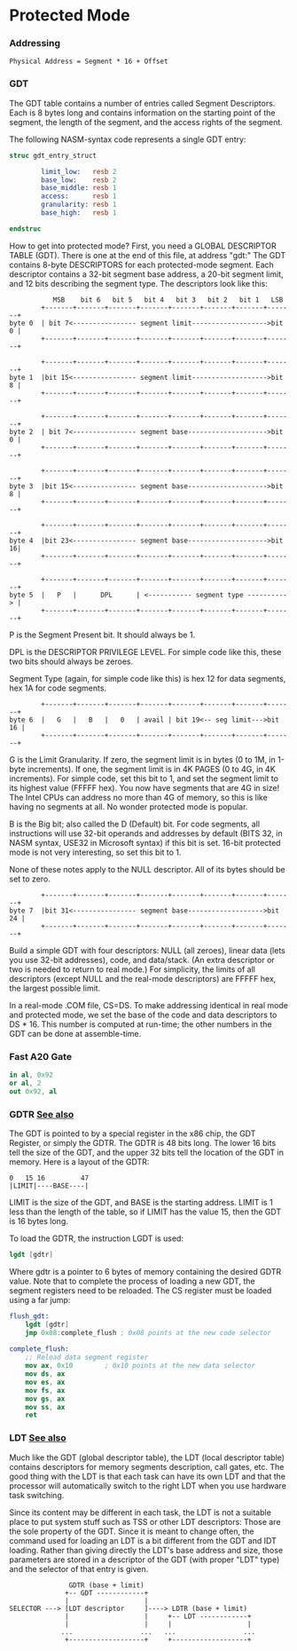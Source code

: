 # Protected Mode

### Addressing

`Physical Address = Segment * 16 + Offset`


### GDT

The GDT table contains a number of entries called Segment Descriptors.
Each is 8 bytes long and contains information on the starting point of
the segment, the length of the segment, and the access rights of the
segment.

The following NASM-syntax code represents a single GDT entry:

```nasm
struc gdt_entry_struct

        limit_low:   resb 2
        base_low:    resb 2
        base_middle: resb 1
        access:      resb 1
        granularity: resb 1
        base_high:   resb 1

endstruc
```

How to get into protected mode? First, you need a GLOBAL DESCRIPTOR
TABLE (GDT). There is one at the end of this file, at address "gdt:"
The GDT contains 8-byte DESCRIPTORS for each protected-mode segment.
Each descriptor contains a 32-bit segment base address, a 20-bit segment
limit, and 12 bits describing the segment type. The descriptors look
like this:
```
           MSB    bit 6   bit 5   bit 4   bit 3   bit 2   bit 1   LSB
        +-------+-------+-------+-------+-------+-------+-------+-------+
byte 0  | bit 7<---------------- segment limit------------------->bit 0 |
        +-------+-------+-------+-------+-------+-------+-------+-------+

        +-------+-------+-------+-------+-------+-------+-------+-------+
byte 1  |bit 15<---------------- segment limit------------------->bit 8 |
        +-------+-------+-------+-------+-------+-------+-------+-------+

        +-------+-------+-------+-------+-------+-------+-------+-------+
byte 2  | bit 7<---------------- segment base-------------------->bit 0 |
        +-------+-------+-------+-------+-------+-------+-------+-------+

        +-------+-------+-------+-------+-------+-------+-------+-------+
byte 3  |bit 15<---------------- segment base-------------------->bit 8 |
        +-------+-------+-------+-------+-------+-------+-------+-------+

        +-------+-------+-------+-------+-------+-------+-------+-------+
byte 4  |bit 23<---------------- segment base-------------------->bit 16|
        +-------+-------+-------+-------+-------+-------+-------+-------+

        +-------+-------+-------+-------+-------+-------+-------+-------+
byte 5  |   P   |      DPL      | <----------- segment type ----------> |
        +-------+-------+-------+-------+-------+-------+-------+-------+
```
P is the Segment Present bit. It should always be 1.

DPL is the DESCRIPTOR PRIVILEGE LEVEL. For simple code like this, these
two bits should always be zeroes.

Segment Type (again, for simple code like this) is hex 12 for data
segments, hex 1A for code segments.
```
        +-------+-------+-------+-------+-------+-------+-------+-------+
byte 6  |   G   |   B   |   0   | avail | bit 19<-- seg limit--->bit 16 |
        +-------+-------+-------+-------+-------+-------+-------+-------+
```
G is the Limit Granularity. If zero, the segment limit is in bytes
(0 to 1M, in 1-byte increments). If one, the segment limit is in 4K PAGES
(0 to 4G, in 4K increments). For simple code, set this bit to 1, and
set the segment limit to its highest value (FFFFF hex). You now have
segments that are 4G in size! The Intel CPUs can address no more than
4G of memory, so this is like having no segments at all. No wonder
protected mode is popular.

B is the Big bit; also called the D (Default) bit. For code segments,
all instructions will use 32-bit operands and addresses by default
(BITS 32, in NASM syntax, USE32 in Microsoft syntax) if this bit is set.
16-bit protected mode is not very interesting, so set this bit to 1.

None of these notes apply to the NULL descriptor. All of its bytes
should be set to zero.
```
        +-------+-------+-------+-------+-------+-------+-------+-------+
byte 7  |bit 31<---------------- segment base------------------->bit 24 |
        +-------+-------+-------+-------+-------+-------+-------+-------+
```
Build a simple GDT with four descriptors: NULL (all zeroes), linear data
(lets you use 32-bit addresses), code, and data/stack. (An extra
descriptor or two is needed to return to real mode.) For simplicity,
the limits of all descriptors (except NULL and the real-mode descriptors)
are FFFFF hex, the largest possible limit.

In a real-mode .COM file, CS=DS. To make addressing identical in real
mode and protected mode, we set the base of the code and data descriptors
to DS * 16. This number is computed at run-time; the other numbers in
the GDT can be done at assemble-time.


### Fast A20 Gate

```nasm
in al, 0x92
or al, 2
out 0x92, al
```


### GDTR [See also](https://en.wikibooks.org/wiki/X86_Assembly/Global_Descriptor_Table)

The GDT is pointed to by a special register in the x86 chip, the GDT
Register, or simply the GDTR. The GDTR is 48 bits long. The lower
16 bits tell the size of the GDT, and the upper 32 bits tell the location
of the GDT in memory. Here is a layout of the GDTR:
```
0   15 16         47
|LIMIT|----BASE----|
```
LIMIT is the size of the GDT, and BASE is the starting address. LIMIT
is 1 less than the length of the table, so if LIMIT has the value 15,
then the GDT is 16 bytes long.

To load the GDTR, the instruction LGDT is used:
```nasm
lgdt [gdtr]
```
Where gdtr is a pointer to 6 bytes of memory containing the desired GDTR value.
Note that to complete the process of loading a new GDT, the segment registers
need to be reloaded. The CS register must be loaded using a far jump:
```nasm
flush_gdt:
    lgdt [gdtr]
    jmp 0x08:complete_flush	; 0x08 points at the new code selector
 
complete_flush:
    ;; Reload data segment register
    mov ax, 0x10		; 0x10 points at the new data selector
    mov ds, ax
    mov es, ax
    mov fs, ax
    mov gs, ax
    mov ss, ax
    ret
```

### LDT [See also](https://wiki.osdev.org/GDT_Tutorial#What.27s_so_special_about_the_LDT.3F)

Much like the GDT (global descriptor table), the LDT (local descriptor table)
contains descriptors for memory segments description, call gates, etc. The good
thing with the LDT is that each task can have its own LDT and that the processor
will automatically switch to the right LDT when you use hardware task switching.

Since its content may be different in each task, the LDT is not a suitable place
to put system stuff such as TSS or other LDT descriptors: Those are the sole
property of the GDT. Since it is meant to change often, the command used for
loading an LDT is a bit different from the GDT and IDT loading. Rather than giving
directly the LDT's base address and size, those parameters are stored in a descriptor
of the GDT (with proper "LDT" type) and the selector of that entry is given. 
```
               GDTR (base + limit)
              +-- GDT ------------+
              |                   |
SELECTOR ---> [LDT descriptor     ]----> LDTR (base + limit)
              |                   |     +-- LDT ------------+
              |                   |     |                   |
             ...                 ...   ...                 ...
              +-------------------+     +-------------------+

```